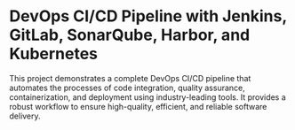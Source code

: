 # DevOps CI/CD Pipeline with Jenkins, GitLab, SonarQube, Harbor, and Kubernetes
This project demonstrates a complete DevOps CI/CD pipeline that automates the processes of code integration, quality assurance, containerization, and deployment using industry-leading tools. It provides a robust workflow to ensure high-quality, efficient, and reliable software delivery.
